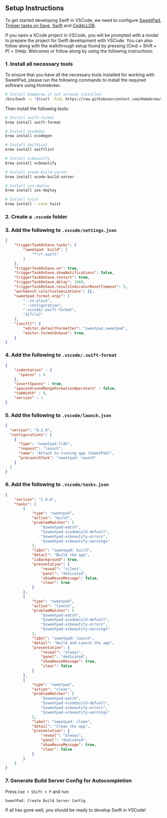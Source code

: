 ## Setup Instructions

To get started developing Swift in VSCode, we need to configure [SweetPad](https://marketplace.visualstudio.com/items?itemName=sweetpad.sweetpad), [Trigger tasks on Save](https://marketplace.visualstudio.com/items?itemName=Gruntfuggly.triggertaskonsave), [Swift](https://marketplace.visualstudio.com/items?itemName=sswg.swift-lang) and [CodeLLDB](https://marketplace.visualstudio.com/items?itemName=vadimcn.vscode-lldb). 

If you open a XCode project in VSCode, you will be prompted with a modal to prepare the project for Swift development with VSCode. You can also follow along with the walkthrough setup found by pressing (Cmd + Shift + P) > (Help: Welcome) or follow along by using the following instructions:

### 1. Install all necessary tools
To ensure that you have all the necessary tools installed for working with SweetPad, please run the following commands to install the required software using Homebrew:

```bash
# Install Homebrew if not already installed
/bin/bash -c "$(curl -fsSL https://raw.githubusercontent.com/Homebrew/install/HEAD/install.sh)"
```

Then install the following tools:
```bash
# Install swift-format
brew install swift-format

# Install XcodeGen
brew install xcodegen

# Install SwiftLint
brew install swiftlint

# Install xcbeautify
brew install xcbeautify

# Install xcode-build-server
brew install xcode-build-server

# Install ios-deploy
brew install ios-deploy

# Install tuist
brew install --cask tuist
```

### 2. Create a `.vscode` folder

### 3. Add the following to `.vscode/settings.json`
```json
{
    "triggerTaskOnSave.tasks": {
        "sweetpad: build": [
            "**/*.swift"
        ]
    },
    "triggerTaskOnSave.on": true,
    "triggerTaskOnSave.showNotifications": false,
    "triggerTaskOnSave.restart": true,
    "triggerTaskOnSave.delay": 1000,
    "triggerTaskOnSave.resultIndicatorResetTimeout": 5,
    "workbench.colorCustomizations": {},
    "sweetpad.format.args": [
        "--in-place",
        "--configuration",
        ".vscode/.swift-format",
        "${file}"
    ],
    "[swift]": {
        "editor.defaultFormatter": "sweetpad.sweetpad",
        "editor.formatOnSave": true,
    }
}
```

### 4. Add the following to `.vscode/.swift-format`
```json
{
    "indentation" : {
      "spaces" : 4
    },
    "insertSpaces" : true,
    "spacesAroundRangeFormationOperators" : false,
    "tabWidth" : 8,
    "version" : 1
}
```

### 5. Add the following to `.vscode/launch.json`
```json
{
  "version": "0.2.0",
  "configurations": [
    {
      "type": "sweetpad-lldb",
      "request": "launch",
      "name": "Attach to running app (SweetPad)",
      "preLaunchTask": "sweetpad: launch"
    }
  ]
}
```

### 6. Add the following to `.vscode/tasks.json`
```json
{
    "version": "2.0.0",
    "tasks": [
        {
            "type": "sweetpad",
            "action": "build",
            "problemMatcher": [
                "$sweetpad-watch",
                "$sweetpad-xcodebuild-default",
                "$sweetpad-xcbeautify-errors",
                "$sweetpad-xcbeautify-warnings"
            ],
            "label": "sweetpad: build",
            "detail": "Build the app",
            "isBackground": true,
            "presentation": {
                "reveal": "silent",
                "panel": "dedicated",
                "showReuseMessage": false,
                "clear": true
            }
        },
        {
            "type": "sweetpad",
            "action": "launch",
            "problemMatcher": [
                "$sweetpad-watch",
                "$sweetpad-xcodebuild-default",
                "$sweetpad-xcbeautify-errors",
                "$sweetpad-xcbeautify-warnings"
            ],
            "label": "sweetpad: launch",
            "detail": "Build and Launch the app",
            "presentation": {
                "reveal": "always",
                "panel": "dedicated",
                "showReuseMessage": true,
                "clear": false
            }
        },
        {
            "type": "sweetpad",
            "action": "clean",
            "problemMatcher": [
                "$sweetpad-watch",
                "$sweetpad-xcodebuild-default",
                "$sweetpad-xcbeautify-errors",
                "$sweetpad-xcbeautify-warnings"
            ],
            "label": "sweetpad: clean",
            "detail": "Clean the app",
            "presentation": {
                "reveal": "always",
                "panel": "dedicated",
                "showReuseMessage": true,
                "clear": false
            }
        }
    ]
}
```

### 7. Generate Build Server Config for Autocompletion
Press `Cmd + Shift + P` and run:
```
SweetPad: Create Build Server Config
```

If all has gone well, you should be ready to develop Swift in VSCode!
